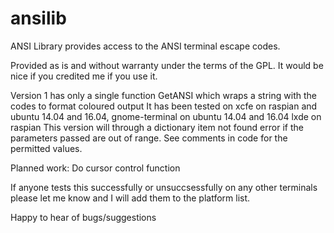 # ansilib
ANSI Library provides access to the ANSI terminal escape codes.

Provided as is and without warranty under the terms of the GPL. It would be nice if you credited me if you use it. 

Version 1 has only a single function GetANSI which wraps a string with the codes to format coloured output
It has been tested on 
  xcfe on raspian and ubuntu 14.04 and 16.04, 
  gnome-terminal on ubuntu 14.04 and 16.04
  lxde on raspian
This version will through a dictionary item not found error if the parameters passed are out of range.
See comments in code for the permitted values.

Planned work:
Do cursor control function

If anyone tests this successfully or unsuccsessfully on any other terminals please let me know and I will add them to the platform list.

Happy to hear of bugs/suggestions
